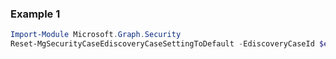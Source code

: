 ### Example 1
``` powershell
Import-Module Microsoft.Graph.Security
Reset-MgSecurityCaseEdiscoveryCaseSettingToDefault -EdiscoveryCaseId $ediscoveryCaseId
```
